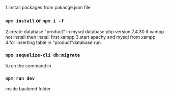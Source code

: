1.install packages from pakacge.json file  
### `npm install` or `npm i -f`
2.create database "product" in mysql database php version 7.4.30 if xampp not install then install first xampp
3.start apachy and mysql from xampp
4.for inserting table in "product"database run 
### `npx sequelize-cli db:migrate`
5.run the command in
### `npm run dev`
 inside backend folder


